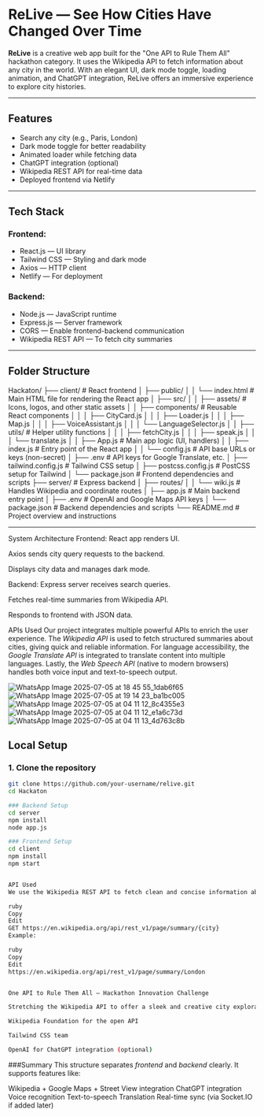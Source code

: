 # ReLive — See How Cities Have Changed Over Time

**ReLive** is a creative web app built for the "One API to Rule Them All" hackathon category. It uses the Wikipedia API to fetch information about any city in the world. With an elegant UI, dark mode toggle, loading animation, and ChatGPT integration, ReLive offers an immersive experience to explore city histories.

---

## Features

- Search any city (e.g., Paris, London)
- Dark mode toggle for better readability
- Animated loader while fetching data
- ChatGPT integration (optional)
- Wikipedia REST API for real-time data
- Deployed frontend via Netlify

---

## Tech Stack

### Frontend:
- React.js — UI library
- Tailwind CSS — Styling and dark mode
- Axios — HTTP client
- Netlify — For deployment

### Backend:
- Node.js — JavaScript runtime
- Express.js — Server framework
- CORS — Enable frontend-backend communication
- Wikipedia REST API — To fetch city summaries

---

## Folder Structure

Hackaton/
├── client/                  # React frontend
│   ├── public/
│   │   └── index.html       # Main HTML file for rendering the React app
│   ├── src/
│   │   ├── assets/          # Icons, logos, and other static assets
│   │   ├── components/      # Reusable React components
│   │   │   ├── CityCard.js
│   │   │   ├── Loader.js
│   │   │   ├── Map.js
│   │   │   ├── VoiceAssistant.js
│   │   │   └── LanguageSelector.js
│   │   ├── utils/           # Helper utility functions
│   │   │   ├── fetchCity.js
│   │   │   ├── speak.js
│   │   │   └── translate.js
│   │   ├── App.js           # Main app logic (UI, handlers)
│   │   ├── index.js         # Entry point of the React app
│   │   └── config.js        # API base URLs or keys (non-secret)
│   ├── .env                 # API keys for Google Translate, etc.
│   ├── tailwind.config.js   # Tailwind CSS setup
│   ├── postcss.config.js    # PostCSS setup for Tailwind
│   └── package.json         # Frontend dependencies and scripts
├── server/                  # Express backend
│   ├── routes/
│   │   └── wiki.js          # Handles Wikipedia and coordinate routes
│   ├── app.js               # Main backend entry point
│   ├── .env                 # OpenAI and Google Maps API keys
│   └── package.json         # Backend dependencies and scripts
└── README.md                # Project overview and instructions


---
System Architecture
Frontend:
React app renders UI.


Axios sends city query requests to the backend.


Displays city data and manages dark mode.


Backend:
Express server receives search queries.


Fetches real-time summaries from Wikipedia API.


Responds to frontend with JSON data.

APIs Used
Our project integrates multiple powerful APIs to enrich the user experience. 
The *Wikipedia API* is used to fetch structured summaries about cities, giving quick and reliable information.
For language accessibility, the *Google Translate API* is integrated to translate content into multiple languages.
 Lastly, the *Web Speech API* (native to modern browsers) handles both voice input and text-to-speech output.

![WhatsApp Image 2025-07-05 at 18 45 55_1dab6f65](https://github.com/user-attachments/assets/8524440f-c438-4ed0-af2d-92c5350519b9)
![WhatsApp Image 2025-07-05 at 19 14 23_ba1bc005](https://github.com/user-attachments/assets/4c59a1fa-bb73-410a-b49c-905f8dbe276c)
![WhatsApp Image 2025-07-05 at 04 11 12_8c4355e3](https://github.com/user-attachments/assets/b686880e-9207-4947-af14-245a588d4062)
![WhatsApp Image 2025-07-05 at 04 11 12_e1a6c73d](https://github.com/user-attachments/assets/669e9568-d6a9-490f-9ce0-ec9daf09f960)
![WhatsApp Image 2025-07-05 at 04 11 13_4d763c8b](https://github.com/user-attachments/assets/bbc853db-efa4-4062-b78c-ddb057a69ed9)

## Local Setup

### 1. Clone the repository
```bash
git clone https://github.com/your-username/relive.git
cd Hackaton

### Backend Setup
cd server
npm install
node app.js

### Frontend Setup
cd client
npm install
npm start


API Used
We use the Wikipedia REST API to fetch clean and concise information about cities using this endpoint:

ruby
Copy
Edit
GET https://en.wikipedia.org/api/rest_v1/page/summary/{city}
Example:

ruby
Copy
Edit
https://en.wikipedia.org/api/rest_v1/page/summary/London


One API to Rule Them All — Hackathon Innovation Challenge

Stretching the Wikipedia API to offer a sleek and creative city exploration experience.

Wikipedia Foundation for the open API

Tailwind CSS team

OpenAI for ChatGPT integration (optional)
```


###Summary
This structure separates *frontend* and *backend* clearly. It supports features like:

Wikipedia + Google Maps + Street View integration
ChatGPT integration
Voice recognition
Text-to-speech
Translation
Real-time sync (via Socket.IO if added later)




